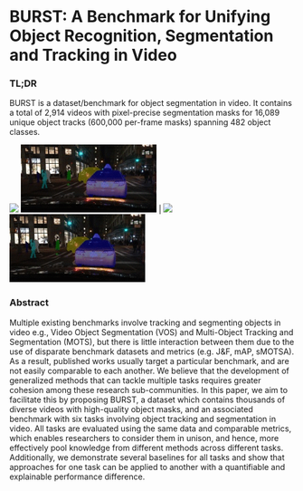 # BURST: A Benchmark for Unifying Object Recognition, Segmentation and Tracking in Video

### TL;DR

BURST is a dataset/benchmark for object segmentation in video. It contains a total of 2,914 videos with pixel-precise segmentation masks for 16,089 unique object tracks (600,000 per-frame masks) spanning 482 object classes.

<!--
![](.images/gifs/ArgoVerse_1.gif) ![](.images/gifs/AVA_1.gif)
![](.images/gifs/ArgoVerse_9.gif) ![](.images/gifs/AVA_7.gif)
![](.images/gifs/BDD_1.gif) ![](.images/gifs/HACS_1.gif) 
![](.images/gifs/BDD_5.gif) ![](.images/gifs/HACS_4.gif) 
![](.images/gifs/LaSOT_1.gif) ![](.images/gifs/LaSOT_7.gif) 
![](.images/gifs/YFCC100M_1.gif) ![](.images/gifs/YFCC100M_6.gif)
-->

![](.images/gifs/ArgoVerse_2.gif) ![](.images/gifs/BDD_2.gif) |
![](.images/gifs/ArgoVerse_2.gif) ![](.images/gifs/BDD_2.gif)


### Abstract

Multiple existing benchmarks involve tracking and segmenting objects in video e.g., Video Object Segmentation (VOS) and Multi-Object Tracking and Segmentation (MOTS), but there is little interaction between them due to the use of disparate benchmark datasets and metrics (e.g. J&F, mAP, sMOTSA). As a result, published works usually target a particular benchmark, and are not easily comparable to each another. We believe that the development of generalized methods that can tackle multiple tasks requires greater cohesion among these research sub-communities. In this paper, we aim to facilitate this by proposing BURST, a dataset which contains thousands of diverse videos with high-quality object masks, and an associated benchmark with six tasks involving object tracking and segmentation in video. All tasks are evaluated using the same data and comparable metrics, which enables researchers to consider them in unison, and hence, more effectively pool knowledge from different methods across different tasks. Additionally, we demonstrate several baselines for all tasks and show that approaches for one task can be applied to another with a quantifiable and explainable performance difference.

